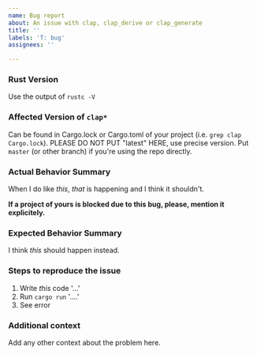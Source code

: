 ```yaml
---
name: Bug report
about: An issue with clap, clap_derive or clap_generate
title: ''
labels: 'T: bug'
assignees: ''

---
```


<!--
Please use the following template to assist with creating an issue and to ensure a speedy resolution. If an area is not applicable, feel free to delete the area or mark with `N/A`
-->

### Rust Version

Use the output of `rustc -V`

### Affected Version of `clap*`

Can be found in Cargo.lock or Cargo.toml of your project (i.e. `grep clap Cargo.lock`). PLEASE DO NOT PUT "latest" HERE, use precise version. Put `master` (or other branch) if you're using the repo directly. 

### Actual Behavior Summary

When I do like *this*, *that* is happening and I think it shouldn't.

**If a project of yours is blocked due to this bug, please, mention it explicitely.** 

### Expected Behavior Summary

I think *this* should happen instead.

### Steps to reproduce the issue

1. Write *this* code '...'
2. Run `cargo run` '....'
3. See error

### Additional context
Add any other context about the problem here.
